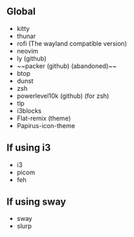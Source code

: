 ## Global
<ul>
  <li>kitty</li>
  <li>thunar</li>
  <li>rofi (The wayland compatible version)</li>
  <li>neovim</li>
  <li>ly (github)</li>
  <li>~~packer (github) (abandoned)~~</li> 
  <li>btop</li>
  <li>dunst</li>
  <li>zsh</li>
  <li>powerlevel10k (github) (for zsh)</li>
  <li>tlp</li>
  <li>i3blocks</li>
  <li>Flat-remix (theme)</li>
<li>Papirus-icon-theme</li>
</ul>

## If using i3
<ul>  
  <li>i3</li>
  <li>picom</li>
  <li>feh</li>  
</ul>

## If using sway
<ul>
  <li>sway</li>
  <li>slurp</li>
</ul>

